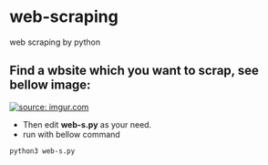 # web-scraping

web scraping by python

## Find a wbsite which you want to scrap, see bellow image:

<a href="https://imgur.com/nGl5uGW"><img src="https://i.imgur.com/nGl5uGW.png" title="source: imgur.com" /></a><br/>

- Then edit **web-s.py** as your need.
- run with bellow command

```
python3 web-s.py
```
